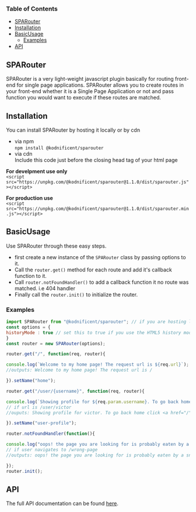 <!-- Generated by documentation.js. Update this documentation by updating the source code. -->

### Table of Contents

-   [SPARouter][1]
-   [Installation][2]
-   [BasicUsage][3]
    -   [Examples][4]
-   [API][5]

## SPARouter

SPARouter is a very light-weight javascript plugin basically for routing front-end for single page applications.
SPARouter allows you to create routes in your front-end whether it is a Single Page Application or not
and pass function you would  want to execute if these routes are matched.

## Installation

You can install SPARouter by hosting it locally or by cdn

-   via npm  
    `npm install @kodnificent/sparouter`
-   via cdn  
    Include this code just before the closing head tag of your html page  

**For develpment use only**  
`<script src="https://unpkg.com/@kodnificent/sparouter@1.1.0/dist/sparouter.js"></script>`  

**For production use**  
`<script src="https://unpkg.com/@kodnificent/sparouter@1.1.0/dist/sparouter.min.js"></script>`

## BasicUsage

Use SPARouter through these easy steps.

-   first create a new instance of the `SPARouter` class by passing options to it.  
-   Call the `router.get()` method for each route and add it's callback function to it.
-   Call `router.notFoundHandler()` to add a callback function it no route was matched. i.e 404 handler
-   Finally call the `router.init()` to initialize the router.

### Examples

```javascript
import SPARouter from "@kodnificent/sparouter"; // if you are hosting locally
const options = {
historyMode : true // set this to true if you use the HTML5 history mode API
}
const router = new SPARouter(options);

router.get("/", function(req, router){

console.log(`Welcome to my home page! The request url is ${req.url}`);
//outputs: Welcome to my home page! The request url is /

}).setName("home");

router.get("/user/{username}", function(req, router){

console.log(`Showing profile for ${req.param.username}. To go back home click <a href="${router.pathFor("home")}">here</a>`);
// if url is /user/victor
//ouputs: Showing profile for victor. To go back home click <a href="/">here</a> 

}).setName("user-profile");

router.notFoundHandler(function(){

console.log("oops! the page you are looking for is probably eaten by a snake");
// if user navigates to /wrong-page
//outputs: oops! the page you are looking for is probably eaten by a snake

});
router.init();
```

## API

The full API documentation can be found [here][6].

[1]: #sparouter

[2]: #installation

[3]: #basicusage

[4]: #examples

[5]: #api

[6]: API.md
